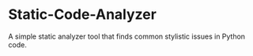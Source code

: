 # Static-Code-Analyzer

A simple static analyzer tool that finds common stylistic issues in Python code.
